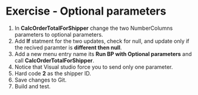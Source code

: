 ﻿# Exercise - Optional parameters

1. In **CalcOrderTotalForShipper** change the two NumberColumns parameters to optional parameters.
2. Add **If** statment for the two updates, check for null, and update only if the recived paramter is **different then null**.
3. Add a new menu entry name its **Run BP with Optional parameters** and call **CalcOrderTotalForShipper**.
4. Notice that Visual studio force you to send only one parameter.
5. Hard code **2** as the shipper ID.
6. Save changes to Git.
7. Build and test.

